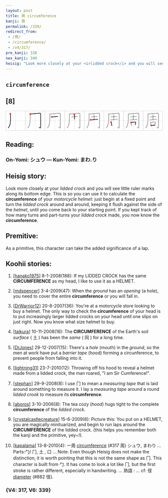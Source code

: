 ```yaml
---
layout: post
title: 周 circumference
kanji: 周
permalink: /339/
redirect_from:
 - /周/
 - /circumference/
 - /v4/317/
pre_kanji: 338
nex_kanji: 340
heisig: "Look more closely at your <i>lidded crock</i> and you will see little ruler marks along its bottom edge. This is so you can use it to calculate the <b>circumference</b> of your <i>motorcycle helmet</i>: just begin at a fixed point and turn the <i>lidded crock</i> around and around, keeping it flush against the side of the <i>helmet</i>, until you come back to your starting point. If you kept track of how many turns and part-turns your <i>lidded crock</i> made, you now know the <b>circumference</b>. As a primitive, this character can take the added significance of a lap."
---
```


## `circumference`

## [8]

<div class="stroke"><img src="../images/E591A8.png" /></div>

## Reading:

### On-Yomi: シュウ &mdash; Kun-Yomi: まわ.り

## Heisig story:

Look more closely at your <i>lidded crock</i> and you will see little ruler marks along its bottom edge. This is so you can use it to calculate the <b>circumference</b> of your <i>motorcycle helmet</i>: just begin at a fixed point and turn the <i>lidded crock</i> around and around, keeping it flush against the side of the <i>helmet</i>, until you come back to your starting point. If you kept track of how many turns and part-turns your <i>lidded crock</i> made, you now know the <b>circumference</b>.

## Premitive:

As a primitive, this character can take the added significance of a lap.

## Koohii stories:

1) [<a href="http://kanji.koohii.com/profile/hanako1975">hanako1975</a>] 8-1-2008(188): If my LIDDED CROCK has the same<strong> CIRCUMFERENCE</strong> as my head, I like to use it as a HELMET.

2) [<a href="http://kanji.koohii.com/profile/mdspencer">mdspencer</a>] 3-4-2009(47): When the <em>ground</em> has an <em>opening</em> (a hole), you need to cover the entire<strong> circumference</strong> or you will fall in.

3) [<a href="http://kanji.koohii.com/profile/DrWarrior12">DrWarrior12</a>] 20-8-2007(36): You&#039;re at a motorcycle store looking to buy a helmet. The only way to check the<strong> circumference</strong> of your head is to put increasingly larger lidded crocks on your head until one slips on just right. Now you know what size helmet to buy.

4) [<a href="http://kanji.koohii.com/profile/taikura">taikura</a>] 10-11-2008(16): The<strong> CIRCUMFERENCE</strong> of the Earth&#039;s soil <em>surface</em> ( 土 ) has been the <em>same</em> ( 同 ) for a long time.

5) [<a href="http://kanji.koohii.com/profile/DrJones">DrJones</a>] 29-12-2007(15): There&#039;s a <em>hole</em> (mouth) in the <em>ground</em>, so the men at work have put a <em>barrier tape</em> (hood) forming a circunference, to prevent people from falling into it.

6) [<a href="http://kanji.koohii.com/profile/lightning31">lightning31</a>] 23-7-2010(12): Throwing off his hood to reveal a helmet made from a lidded crock, the man roared, &quot;I am Sir Cumference!&quot;.

7) [<a href="http://kanji.koohii.com/profile/stephan">stephan</a>] 29-9-2008(8): I use 冂 to mean a <em>measuring tape</em> that is laid around something to measure it. I lay a <em>measuring tape</em> around a round <em>lidded crook</em> to measure its<strong> circumference</strong>.

8) [<a href="http://kanji.koohii.com/profile/aboros">aboros</a>] 3-10-2006(8): The tea cozy (<em>hood</em>) hugs tight to the complete<strong> circumference</strong> of the <em>lidded crock</em>.

9) [<a href="http://kanji.koohii.com/profile/crystalcastlecreature">crystalcastlecreature</a>] 15-6-2009(6): Picture this: You put on a HELMET, you are magically minituarized, and begin to run laps around the<strong> CIRCUMFERENCE</strong> of the lidded crock. (this helps you remember both the kanji and the primitive, yey~!).

10) [<a href="http://kanji.koohii.com/profile/kapalama">kapalama</a>] 13-8-2010(4): 一周 <a href="../v4/317">circumference</a> (#317 周) シュウ, まわり ... Parts:勹/ 冂, 土 , 口 ... Note: Even though Heisig does not make the distinction, it is worth pointing that this is not the same shape as 冂. This character is built from 勹. It has come to look a lot like 冂, but the first stroke is rather different, especially in handwriting. ... 熟語 : ... cf: 径 <a href="../v4/882">diameter</a> (#882 径).

### {V4: 317, V6: 339}
